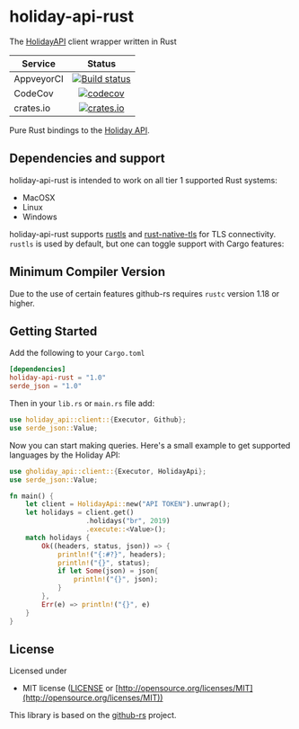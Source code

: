 # holiday-api-rust
The [HolidayAPI](https://holidayapi.com/docs) client wrapper written in Rust

| Service      | Status |
| -------      | :----: |
| AppveyorCI   | [![Build status](https://ci.appveyor.com/api/projects/status/4ksqycqm761c06jb?svg=true)](https://ci.appveyor.com/project/guibranco/holiday-api-rust/branch/master)       |
| CodeCov   | [![codecov](https://codecov.io/gh/guibranco/holiday-api-rust/branch/master/graph/badge.svg)](https://codecov.io/gh/guibranco/holiday-api-rust)      |
| crates.io | [![crates.io](https://img.shields.io/crates/v/holiday-api-rust.svg)](https://crates.io/crates/holiday-api-rust) |

Pure Rust bindings to the [Holiday API](https://holidayapi.com).

## Dependencies and support

holiday-api-rust is intended to work on all tier 1 supported Rust systems:

- MacOSX
- Linux
- Windows

holiday-api-rust supports [rustls] and [rust-native-tls] for TLS connectivity.
`rustls` is used by default, but one can toggle support with Cargo features:

[rustls]: https://github.com/ctz/rustls
[rust-native-tls]: https://github.com/sfackler/rust-native-tls
[ring]: https://github.com/briansmith/ring

## Minimum Compiler Version

Due to the use of certain features github-rs requires `rustc` version 1.18 or
higher.

## Getting Started

Add the following to your `Cargo.toml`

```toml
[dependencies]
holiday-api-rust = "1.0"
serde_json = "1.0"
```

Then in your `lib.rs` or `main.rs` file add:

```rust
use holiday_api::client::{Executor, Github};
use serde_json::Value;
```

Now you can start making queries. Here's a small example to get supported languages by the Holiday API:

```rust
use gholiday_api::client::{Executor, HolidayApi};
use serde_json::Value;

fn main() {
    let client = HolidayApi::new("API TOKEN").unwrap();
    let holidays = client.get()
                   .holidays("br", 2019)
                   .execute::<Value>();
    match holidays {
        Ok((headers, status, json)) => {
            println!("{:#?}", headers);
            println!("{}", status);
            if let Some(json) = json{
                println!("{}", json);
            }
        },
        Err(e) => println!("{}", e)
    }
}
```

## License

Licensed under

- MIT license ([LICENSE](LICENSE) or [http://opensource.org/licenses/MIT](http://opensource.org/licenses/MIT))

This library is based on the [github-rs](https://github.com/github-rs/github-rs) project.
